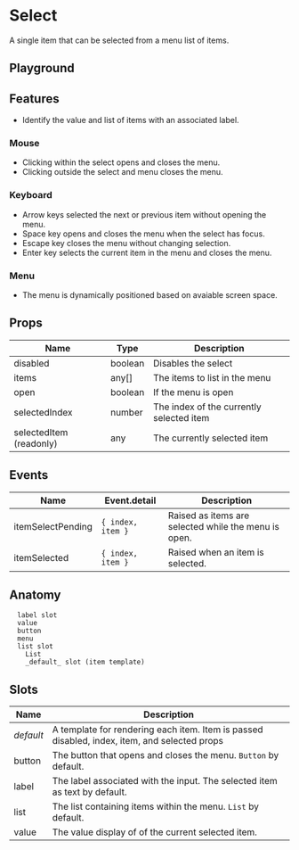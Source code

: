 <script>
    import Example from './SelectExample.svelte';
    import ThemePropCard from '../ThemePropCard.svelte';
</script>

# Select

A single item that can be selected from a menu list of items.

## Playground

<Example />

## Features

- Identify the value and list of items with an associated label.

### Mouse

- Clicking within the select opens and closes the menu.
- Clicking outside the select and menu closes the menu.

### Keyboard

- Arrow keys selected the next or previous item without opening the menu.
- Space key opens and closes the menu when the select has focus.
- Escape key closes the menu without changing selection.
- Enter key selects the current item in the menu and closes the menu.

### Menu

- The menu is dynamically positioned based on avaiable screen space.

## Props

| Name                    | Type    | Description                              |
| ----------------------- | ------- | ---------------------------------------- |
| disabled                | boolean | Disables the select                      |
| items                   | any[]   | The items to list in the menu            |
| open                    | boolean | If the menu is open                      |
| selectedIndex           | number  | The index of the currently selected item |
| selectedItem (readonly) | any     | The currently selected item              |

## Events

| Name              | Event.detail      | Description                                          |
| ----------------- | ----------------- | ---------------------------------------------------- |
| itemSelectPending | `{ index, item }` | Raised as items are selected while the menu is open. |
| itemSelected      | `{ index, item }` | Raised when an item is selected.                     |

## Anatomy

```
  label slot
  value
  button
  menu
  list slot
    List
    _default_ slot (item template)
```

## Slots

| Name      | Description                                                                                  |
| --------- | -------------------------------------------------------------------------------------------- |
| _default_ | A template for rendering each item. Item is passed disabled, index, item, and selected props |
| button    | The button that opens and closes the menu. `Button` by default.                              |
| label     | The label associated with the input. The selected item as text by default.                   |
| list      | The list containing items within the menu. `List` by default.                                |
| value     | The value display of of the current selected item.                                           |
